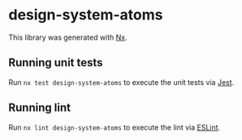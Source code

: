 # design-system-atoms

This library was generated with [Nx](https://nx.dev).

## Running unit tests

Run `nx test design-system-atoms` to execute the unit tests via [Jest](https://jestjs.io).

## Running lint

Run `nx lint design-system-atoms` to execute the lint via [ESLint](https://eslint.org/).
